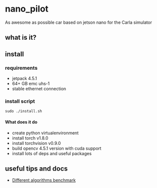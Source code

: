 # nano_pilot
As awesome as possible car based on jetson nano for the Carla simulator

## what is it?

## install

### requirements

- jetpack 4.5.1
- 64+ GB emc uhs-1
- stable ethernet connection

### install script

`sudo ./install.sh`

#### What does it do

- create python virtualenvironment
- install torch v1.8.0
- install torchvision v0.9.0
- build opencv 4.5.1 version with cuda support
- install lots of deps and useful packages

## useful tips and docs

- [Different algorithms benchmark](https://github.com/Sid1057/nano_pilot/tree/master/benchmark)
